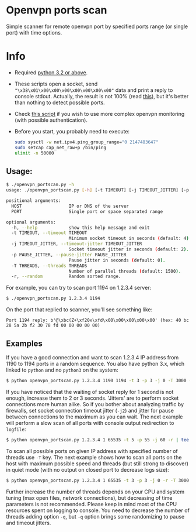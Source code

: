 # Openvpn ports scan

Simple scanner for remote openvpn port by specified ports range (or single port) with time options.

# Info

- Required [python 3.2 or above](https://docs.python.org/3/library/concurrent.futures.html).
- These scripts open a socket, send `"\x38\x01\x00\x00\x00\x00\x00\x00\x00"` data and print a reply to console stdout.
Actually, the result is not 100% (read [this](https://www.usenix.org/system/files/sec22-xue-diwen.pdf)), but it's better
than nothing to detect possible ports.
- Check [this script](https://github.com/liquidat/nagios-icinga-openvpn) if you wish to use more complex openvpn
monitoring (with possible authentication).
- Before you start, you probably need to execute:

  ```bash
  sudo sysctl -w net.ipv4.ping_group_range="0 2147483647"
  sudo setcap cap_net_raw+p /bin/ping
  ulimit -n 50000
  ```

## Usage:

```bash
$ ./openvpn_portscan.py -h
usage: ./openvpn_portscan.py [-h] [-t TIMEOUT] [-j TIMEOUT_JITTER] [-p PAUSE_JITTER] [-r] HOST PORT [PORT ...]

positional arguments:
  HOST                  IP or DNS of the server
  PORT                  Single port or space separated range

optional arguments:
  -h, --help            show this help message and exit
  -t TIMEOUT, --timeout TIMEOUT
                        Minimum socket timeout in seconds (default: 4).
  -j TIMEOUT_JITTER, --timeout-jitter TIMEOUT_JITTER
                        Socket timeout jitter in seconds (default: 2).
  -p PAUSE_JITTER, --pause-jitter PAUSE_JITTER
                        Pause jitter in seconds (default: 0).
  -T THREADS, --threads THREADS
                        Number of parallel threads (default: 1500).
  -r, --random          Random sorted range.

```

For example, you can try to scan port 1194 on 1.2.3.4 server:

```bash
$ ./openvpn_portscan.py 1.2.3.4 1194
```

On the port that replied to scanner, you'll see something like:

```text
Port 1194 reply: b'@\xbc(Z+\xf20x\xfd\x00\x00\x00\x00\x00' (hex: 40 bc 28 5a 2b f2 30 78 fd 00 00 00 00 00)
```

## Examples

If you have a good connection and want to scan 1.2.3.4 IP address from 1190 to 1194 ports in a random sequence. You also
have python 3.x, which linked to `python` and no `python3` on the system:

```bash
$ python openvpn_portscan.py 1.2.3.4 1190 1194 -t 3 -p 3 -j 0 -T 3000 -r
```

If you have noticed that the waiting of socket reply for 1 second is not enough, increase them to 2 or 3 seconds.
'Jitters' are to perform socket connections more human alike. So if you bother about analyzing traffic by firewalls,
set socket connection timeout jitter (`-j2`) and jitter for pause between connections to the maximum as you can wait.
The next example will perform a slow scan of all ports with console output redirection to `logfile`:

```bash
$ python openvpn_portscan.py 1.2.3.4 1 65535 -t 5 -p 55 -j 60 -r | tee -a logfile
```

To scan all possible ports on given IP address with specified number of threads use `-T` key. The next example shows how
to scan all ports on the host with maximum possible speed and threads (but still strong to discover) in quiet mode (with
no output on closed port to decrease logs size):

```bash
$ python openvpn_portscan.py 1.2.3.4 1 65535 -t 3 -p 3 -j 0 -r -T 3000 -q
```

Further increase the number of threads depends on your CPU and system tuning (max open files, network connections), but
decreasing of time parameters is not recommended. Please keep in mind most of the CPU resources spent on logging to
console. You need to decrease the number of threads adding option `-q`, but `-q` option brings some randomizing to pause
and timeout jitters.